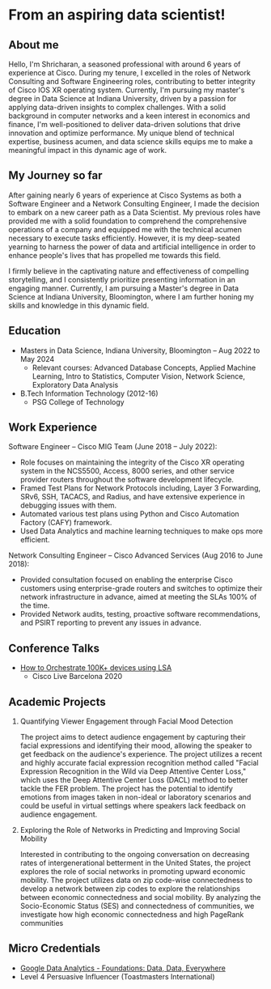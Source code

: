 # From an aspiring data scientist!

## About me
Hello, I'm Shricharan, a seasoned professional with around 6 years of experience at Cisco. During my tenure, I excelled in the roles of Network Consulting and Software Engineering roles, contributing to better integrity of Cisco IOS XR operating system. Currently, I'm pursuing my master's degree in Data Science at Indiana University, driven by a passion for applying data-driven insights to complex challenges. With a solid background in computer networks and a keen interest in economics and finance, I'm well-positioned to deliver data-driven solutions that drive innovation and optimize performance. My unique blend of technical expertise, business acumen, and data science skills equips me to make a meaningful impact in this dynamic age of work.

## My Journey so far
After gaining nearly 6 years of experience at Cisco Systems as both a Software Engineer and a Network Consulting Engineer, I made the decision to embark on a new career path as a Data Scientist. My previous roles have provided me with a solid foundation to comprehend the comprehensive operations of a company and equipped me with the technical acumen necessary to execute tasks efficiently. However, it is my deep-seated yearning to harness the power of data and artificial intelligence in order to enhance people's lives that has propelled me towards this field.

I firmly believe in the captivating nature and effectiveness of compelling storytelling, and I consistently prioritize presenting information in an engaging manner. Currently, I am pursuing a Master's degree in Data Science at Indiana University, Bloomington, where I am further honing my skills and knowledge in this dynamic field.

## Education

- Masters in Data Science, Indiana University, Bloomington – Aug 2022 to May 2024
  - Relevant courses: Advanced Database Concepts, Applied Machine Learning, Intro to Statistics, Computer Vision, Network Science, Exploratory Data Analysis
- B.Tech Information Technology (2012-16)
  - PSG College of Technology

## Work Experience

Software Engineer – Cisco MIG Team (June 2018 – July 2022):

- Role focuses on maintaining the integrity of the Cisco XR operating system in the NCS5500, Access, 8000 series, and other service provider routers throughout the software development lifecycle.
- Framed Test Plans for Network Protocols including, Layer 3 Forwarding, SRv6, SSH, TACACS, and Radius, and have extensive experience in debugging issues with them.
- Automated various test plans using Python and Cisco Automation Factory (CAFY) framework.
- Used Data Analytics and machine learning techniques to make ops more efficient.

Network Consulting Engineer – Cisco Advanced Services (Aug 2016 to June 2018):

- Provided consultation focused on enabling the enterprise Cisco customers using enterprise-grade routers and switches to optimize their network infrastructure in advance, aimed at meeting the SLAs 100% of the time.
- Provided Network audits, testing, proactive software recommendations, and PSIRT reporting to prevent any issues in advance.

## Conference Talks

- [How to Orchestrate 100K+ devices using LSA](https://www.ciscolive.com/on-demand/on-demand-library.html?search=lsa#/session/163605999715800172Wv)
  - Cisco Live Barcelona 2020

## Academic Projects

1. Quantifying Viewer Engagement through Facial Mood Detection

   The project aims to detect audience engagement by capturing their facial expressions and identifying their mood, allowing the speaker to get feedback on the audience's experience. The project utilizes a recent and highly accurate facial expression recognition method called "Facial Expression Recognition in the Wild via Deep Attentive Center Loss," which uses the Deep Attentive Center Loss (DACL) method to better tackle the FER problem. The project has the potential to identify emotions from images taken in non-ideal or laboratory scenarios and could be useful in virtual settings where speakers lack feedback on audience engagement.

2. Exploring the Role of Networks in Predicting and Improving Social Mobility

   Interested in contributing to the ongoing conversation on decreasing rates of intergenerational betterment in the United States, the project explores the role of social networks in promoting upward economic mobility. The project utilizes data on zip code-wise connectedness to develop a network between zip codes to explore the relationships between economic connectedness and social mobility. By analyzing the Socio-Economic Status (SES) and connectedness of communities, we investigate how high economic connectedness and high PageRank communities

## Micro Credentials

- [Google Data Analytics - Foundations: Data, Data, Everywhere](https://coursera.org/share/5270b02095df53a53319080795a67293)
- Level 4 Persuasive Influencer (Toastmasters International)
